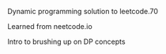 Dynamic programming solution to leetcode.70

Learned from neetcode.io

Intro to brushing up on DP concepts
